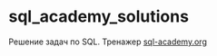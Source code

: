 # sql_academy_solutions

Решение задач по SQL. Тренажер [sql-academy.org](https://sql-academy.org/ru/trainer)
